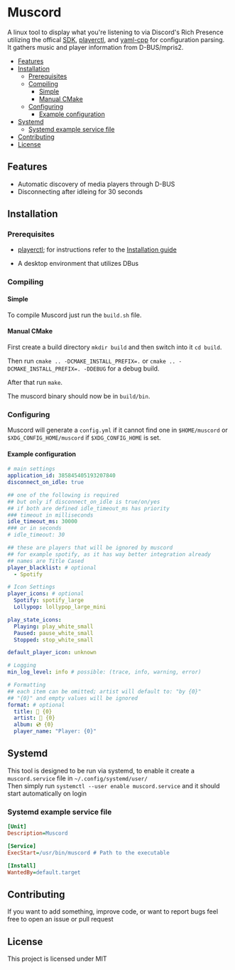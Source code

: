 # Muscord <!-- omit in toc -->

A linux tool to display what you're listening to via Discord's Rich Presence utilizing the offical [SDK](https://github.com/discordapp/discord-rpc), [playerctl](https://github.com/acrisci/playerctl/), and [yaml-cpp](https://github.com/jbeder/yaml-cpp) for configuration parsing.  
It gathers music and player information from D-BUS/mpris2.

- [Features](#features)
- [Installation](#installation)
  - [Prerequisites](#prerequisites)
  - [Compiling](#compiling)
    - [Simple](#simple)
    - [Manual CMake](#manual-cmake)
  - [Configuring](#configuring)
    - [Example configuration](#example-configuration)
- [Systemd](#systemd)
  - [Systemd example service file](#systemd-example-service-file)
- [Contributing](#contributing)
- [License](#license)

## Features

- Automatic discovery of media players through D-BUS
- Disconnecting after idleing for 30 seconds
  
## Installation

### Prerequisites

- [playerctl](https://github.com/acrisci/playerctl); for instructions refer to the [Installation guide](https://github.com/acrisci/playerctl#installing)

- A desktop environment that utilizes DBus

### Compiling

#### Simple

To compile Muscord just run the `build.sh` file.

#### Manual CMake

First create a build directory `mkdir build` and then switch into it `cd build`.

Then run `cmake .. -DCMAKE_INSTALL_PREFIX=.` or `cmake .. -DCMAKE_INSTALL_PREFIX=. -DDEBUG` for a debug build.

After that run `make`.

The muscord binary should now be in `build/bin`.

### Configuring

Muscord will generate a `config.yml` if it cannot find one in `$HOME/muscord` or `$XDG_CONFIG_HOME/muscord` if `$XDG_CONFIG_HOME` is set.

#### Example configuration

```yml
# main settings
application_id: 385845405193207840
disconnect_on_idle: true

## one of the following is required
## but only if disconnect_on_idle is true/on/yes
## if both are defined idle_timeout_ms has priority
### timeout in milliseconds
idle_timeout_ms: 30000
### or in seconds
# idle_timeout: 30

## these are players that will be ignored by muscord
## for example spotify, as it has way better integration already
## names are Title Cased
player_blacklist: # optional
  - Spotify

# Icon Settings
player_icons: # optional
  Spotify: spotify_large
  Lollypop: lollypop_large_mini

play_state_icons:
  Playing: play_white_small
  Paused: pause_white_small
  Stopped: stop_white_small

default_player_icon: unknown

# Logging
min_log_level: info # possible: (trace, info, warning, error)

# Formatting
## each item can be omitted; artist will default to: "by {0}"
## "{0}" and empty values will be ignored
format: # optional
  title: 🎵 {0}
  artist: 👤 {0}
  album: 💿 {0}
  player_name: "Player: {0}"
```

## Systemd

This tool is designed to be run via systemd, to enable it create a `muscord.service` file in `~/.config/systemd/user/`  
Then simply run `systemctl --user enable muscord.service` and it should start automatically on login

### Systemd example service file

```ini
[Unit]
Description=Muscord

[Service]
ExecStart=/usr/bin/muscord # Path to the executable

[Install]
WantedBy=default.target
```


## Contributing

If you want to add something, improve code, or want to report bugs feel free to open an issue or pull request

## License

This project is licensed under MIT